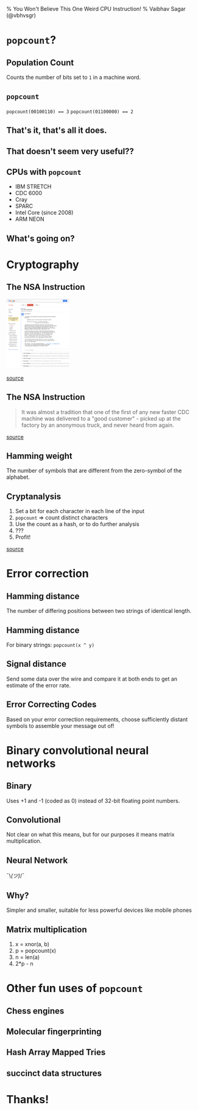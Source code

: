 % You Won't Believe This One Weird CPU Instruction!
% Vaibhav Sagar (@vbhvsgr)

# `popcount`?

## Population Count

Counts the number of bits set to `1` in a machine word.

## `popcount`

`popcount(00100110) == 3`
`popcount(01100000) == 2`

## That's it, that's all it does.

## That doesn't seem very useful??

## CPUs with `popcount`

- IBM STRETCH
- CDC 6000
- Cray
- SPARC
- Intel Core (since 2008)
- ARM NEON

## What's going on?

# Cryptography

## The NSA Instruction

<img src="images/the-nsa-instruction.png" style="height: 13em;">

[source](https://groups.google.com/forum/#!msg/comp.arch/UXEi7G6WHuU/Z2z7fC7Xhr8J)

## The NSA Instruction

> It was almost a tradition that one of the first of any new
> faster CDC machine was delivered to a "good customer" - picked
> up at the factory by an anonymous truck, and never heard
> from again.

[source](http://cryptome.org/jya/sadd.htm)

## Hamming weight

The number of symbols that are different from the zero-symbol of the alphabet.

## Cryptanalysis

1. Set a bit for each character in each line of the input
2. `popcount` => count distinct characters
3. Use the count as a hash, or to do further analysis
4. ???
5. Profit!

[source](http://www.talkchess.com/forum3/viewtopic.php?t=38521)

# Error correction

## Hamming distance

The number of differing positions between two strings of identical length.

## Hamming distance

For binary strings: `popcount(x ^ y)`

## Signal distance

Send some data over the wire and compare it at both ends to get an estimate of
the error rate.

## Error Correcting Codes

Based on your error correction requirements, choose sufficiently distant
symbols to assemble your message out of!

# Binary convolutional neural networks

## Binary

Uses +1 and -1 (coded as 0) instead of 32-bit floating point numbers.

## Convolutional

Not clear on what this means, but for our purposes it means matrix
multiplication.

## Neural Network

¯\\_(ツ)_/¯

## Why?

Simpler and smaller, suitable for less powerful devices like mobile phones

## Matrix multiplication

1. x = xnor(a, b)
2. p = popcount(x)
3. n = len(a)
4. 2\*p - n

# Other fun uses of `popcount`

## Chess engines

## Molecular fingerprinting

## Hash Array Mapped Tries

## succinct data structures

# Thanks!
